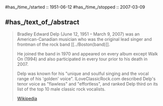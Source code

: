﻿---
aliases:
- "Brad Delp"
---

#has_/time_/started :: 1951-06-12
#has_/time_/stopped :: 2007-03-09 

## #has_/text_of_/abstract 

> Bradley Edward Delp (June 12, 1951 – March 9, 2007) was an American-Canadian musician 
> who was the original lead singer and frontman of the rock band [[../Boston(band)]]. 
> 
> He joined the band in 1970 and appeared on every album except Walk On (1994) 
> and also participated in every tour prior to his death in 2007. 
> 
> Delp was known for his "unique and soulful singing and the vocal range of his 'golden' voice". 
> ILoveClassicRock.com described Delp's tenor voice as "flawless" and "effortless", 
> and ranked Delp third on its list of the top 10 male classic rock vocalists.
>
> [Wikipedia](https://en.wikipedia.org/wiki/Brad%20Delp)




